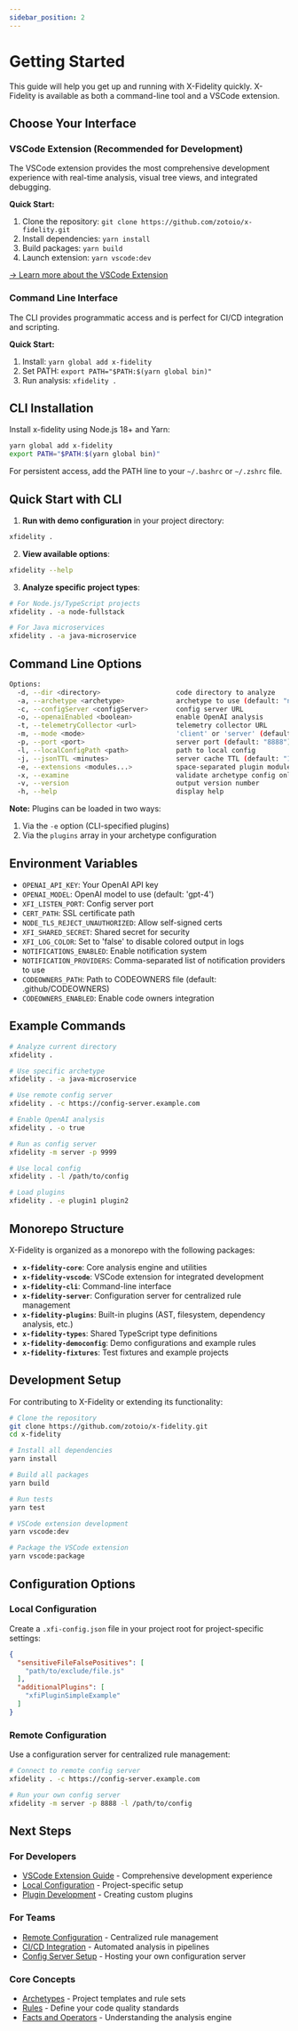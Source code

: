 ```yaml
---
sidebar_position: 2
---
```


# Getting Started

This guide will help you get up and running with X-Fidelity quickly. X-Fidelity is available as both a command-line tool and a VSCode extension.

## Choose Your Interface

### VSCode Extension (Recommended for Development)

The VSCode extension provides the most comprehensive development experience with real-time analysis, visual tree views, and integrated debugging.

**Quick Start:**
1. Clone the repository: `git clone https://github.com/zotoio/x-fidelity.git`
2. Install dependencies: `yarn install`
3. Build packages: `yarn build`
4. Launch extension: `yarn vscode:dev`

[→ Learn more about the VSCode Extension](./vscode-extension/overview)

### Command Line Interface

The CLI provides programmatic access and is perfect for CI/CD integration and scripting.

**Quick Start:**
1. Install: `yarn global add x-fidelity`
2. Set PATH: `export PATH="$PATH:$(yarn global bin)"`
3. Run analysis: `xfidelity .`

## CLI Installation

Install x-fidelity using Node.js 18+ and Yarn:

```bash
yarn global add x-fidelity
export PATH="$PATH:$(yarn global bin)"
```

For persistent access, add the PATH line to your `~/.bashrc` or `~/.zshrc` file.

## Quick Start with CLI

1. **Run with demo configuration** in your project directory:

```bash
xfidelity .
```

2. **View available options**:

```bash
xfidelity --help
```

3. **Analyze specific project types**:

```bash
# For Node.js/TypeScript projects
xfidelity . -a node-fullstack

# For Java microservices
xfidelity . -a java-microservice
```

## Command Line Options

```bash
Options:
  -d, --dir <directory>                   code directory to analyze
  -a, --archetype <archetype>             archetype to use (default: "node-fullstack")
  -c, --configServer <configServer>       config server URL
  -o, --openaiEnabled <boolean>           enable OpenAI analysis
  -t, --telemetryCollector <url>          telemetry collector URL
  -m, --mode <mode>                       'client' or 'server' (default: "client") 
  -p, --port <port>                       server port (default: "8888")
  -l, --localConfigPath <path>            path to local config
  -j, --jsonTTL <minutes>                 server cache TTL (default: "10")
  -e, --extensions <modules...>           space-separated plugin modules
  -x, --examine                           validate archetype config only
  -v, --version                           output version number
  -h, --help                              display help
```

**Note:** Plugins can be loaded in two ways:
1. Via the `-e` option (CLI-specified plugins)
2. Via the `plugins` array in your archetype configuration

## Environment Variables

- `OPENAI_API_KEY`: Your OpenAI API key
- `OPENAI_MODEL`: OpenAI model to use (default: 'gpt-4')
- `XFI_LISTEN_PORT`: Config server port
- `CERT_PATH`: SSL certificate path
- `NODE_TLS_REJECT_UNAUTHORIZED`: Allow self-signed certs
- `XFI_SHARED_SECRET`: Shared secret for security
- `XFI_LOG_COLOR`: Set to 'false' to disable colored output in logs
- `NOTIFICATIONS_ENABLED`: Enable notification system
- `NOTIFICATION_PROVIDERS`: Comma-separated list of notification providers to use
- `CODEOWNERS_PATH`: Path to CODEOWNERS file (default: .github/CODEOWNERS)
- `CODEOWNERS_ENABLED`: Enable code owners integration

## Example Commands

```bash
# Analyze current directory
xfidelity .

# Use specific archetype
xfidelity . -a java-microservice

# Use remote config server
xfidelity . -c https://config-server.example.com

# Enable OpenAI analysis
xfidelity . -o true

# Run as config server
xfidelity -m server -p 9999

# Use local config
xfidelity . -l /path/to/config

# Load plugins
xfidelity . -e plugin1 plugin2
```

## Monorepo Structure

X-Fidelity is organized as a monorepo with the following packages:

- **`x-fidelity-core`**: Core analysis engine and utilities
- **`x-fidelity-vscode`**: VSCode extension for integrated development
- **`x-fidelity-cli`**: Command-line interface
- **`x-fidelity-server`**: Configuration server for centralized rule management
- **`x-fidelity-plugins`**: Built-in plugins (AST, filesystem, dependency analysis, etc.)
- **`x-fidelity-types`**: Shared TypeScript type definitions
- **`x-fidelity-democonfig`**: Demo configurations and example rules
- **`x-fidelity-fixtures`**: Test fixtures and example projects

## Development Setup

For contributing to X-Fidelity or extending its functionality:

```bash
# Clone the repository
git clone https://github.com/zotoio/x-fidelity.git
cd x-fidelity

# Install all dependencies
yarn install

# Build all packages
yarn build

# Run tests
yarn test

# VSCode extension development
yarn vscode:dev

# Package the VSCode extension
yarn vscode:package
```

## Configuration Options

### Local Configuration

Create a `.xfi-config.json` file in your project root for project-specific settings:

```json
{
  "sensitiveFileFalsePositives": [
    "path/to/exclude/file.js"
  ],
  "additionalPlugins": [
    "xfiPluginSimpleExample"
  ]
}
```

### Remote Configuration

Use a configuration server for centralized rule management:

```bash
# Connect to remote config server
xfidelity . -c https://config-server.example.com

# Run your own config server
xfidelity -m server -p 8888 -l /path/to/config
```

## Next Steps

### For Developers
- [VSCode Extension Guide](./vscode-extension/overview) - Comprehensive development experience
- [Local Configuration](./local-config) - Project-specific setup
- [Plugin Development](./plugins/overview) - Creating custom plugins

### For Teams
- [Remote Configuration](./remote-config) - Centralized rule management
- [CI/CD Integration](./ci-cd/overview) - Automated analysis in pipelines
- [Config Server Setup](./config-server) - Hosting your own configuration server

### Core Concepts
- [Archetypes](./archetypes) - Project templates and rule sets
- [Rules](./rules) - Define your code quality standards
- [Facts and Operators](./facts) - Understanding the analysis engine
